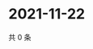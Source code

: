 # 2021-11-22

共 0 条

<!-- BEGIN WEIBO -->
<!-- 最后更新时间 Mon Nov 22 2021 23:12:18 GMT+0800 (China Standard Time) -->

<!-- END WEIBO -->

